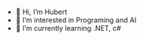 - 👋 Hi, I’m Hubert
- 👀 I’m interested in Programing and AI
- 🌱 I’m currently learning .NET, c#

<!---
Piknikov/Piknikov is a ✨ special ✨ repository because its `README.md` (this file) appears on your GitHub profile.
You can click the Preview link to take a look at your changes.
--->
